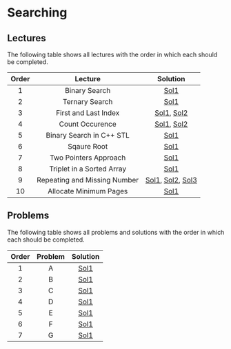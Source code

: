 # Searching

## Lectures

The following table shows all lectures with the order in which each should be completed.

| Order | Lecture | Solution |
|:---:|:---:|:---:|
| 1 | Binary Search | [Sol1](lectures/binary_search.cpp) |
| 2 | Ternary Search | [Sol1](lectures/ternary_search.cpp) |
| 3 | First and Last Index | [Sol1](lectures/first_and_last_index-sol1.cpp), [Sol2](lectures/first_and_last_index-sol2.cpp) |
| 4 | Count Occurence | [Sol1](lectures/count_occurence-sol1.cpp), [Sol2](lectures/count_occurence-sol2.cpp) |
| 5 | Binary Search in C++ STL | [Sol1](lectures/binary_search_in_cpp_stl.cpp) |
| 6 | Sqaure Root | [Sol1](lectures/sqaure_root.cpp) |
| 7 | Two Pointers Approach | [Sol1](lectures/two_pointers_approach.cpp) |
| 8 | Triplet in a Sorted Array | [Sol1](lectures/triplet_in_a_sorted_array.cpp) |
| 9 | Repeating and Missing Number | [Sol1](lectures/repeating_and_missing_numbers-sol1.cpp), [Sol2](lectures/repeating_and_missing_numbers-sol2.cpp), [Sol3](lectures/repeating_and_missing_numbers-sol3.cpp) |
| 10 | Allocate Minimum Pages | [Sol1](lectures/allocate_minimum_pages.cpp) |

## Problems

The following table shows all problems and solutions with the order in which each should be completed.

| Order | Problem | Solution |
|:---:|:---:|:---:|
| 1 | A | [Sol1](solutions/a.cpp) |
| 2 | B | [Sol1](solutions/b.cpp) |
| 3 | C | [Sol1](solutions/c.cpp) |
| 4 | D | [Sol1](solutions/d.cpp) |
| 5 | E | [Sol1](solutions/e.cpp) |
| 6 | F | [Sol1](solutions/f.cpp) |
| 7 | G | [Sol1](solutions/g.cpp) |
